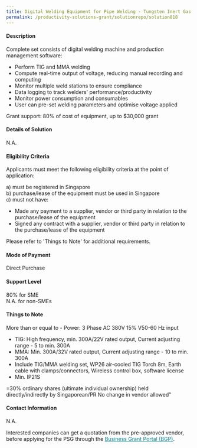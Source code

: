 ```yaml
---
title: Digital Welding Equipment for Pipe Welding - Tungsten Inert Gas (TIG) and Manual Metal Arc (MMA) 
permalink: /productivity-solutions-grant/solutionrepo/solution818
---
```


#### Description

Complete set consists of digital welding machine and production management software:
- Perform TIG and MMA welding
- Compute real-time output of voltage, reducing manual recording and computing
- Monitor multiple weld stations to ensure compliance
- Data logging to track welders' performance/productivity
- Monitor power consumption and consumables
- User can pre-set welding parameters and optimise voltage applied

Grant support: 80% of cost of equipment, up to $30,000 grant

#### Details of Solution

N.A.

#### Eligibility Criteria

Applicants must meet the following eligibility criteria at the point of application:

a) must be registered in Singapore <br>
b) purchase/lease of the equipment must be used in Singapore <br>
c) must not have:
- Made any payment to a supplier, vendor or third party in relation to the purchase/lease of the equipment
- Signed any contract with a supplier, vendor or third party in relation to the purchase/lease of the equipment

Please refer to 'Things to Note' for additional requirements.

#### Mode of Payment
Direct Purchase

#### Support Level
80% for SME <br>
N.A. for non-SMEs

#### Things to Note
More than or equal to - Power:  3 Phase AC 380V 15% V50-60 Hz input
- TIG: High frequency, min. 300A/22V rated output, Current adjusting range - 5 to min. 300A
- MMA: Min. 300A/32V rated output, Current adjusting range - 10 to min. 300A
- Include TIG/MMA welding set, WP26 air-cooled TIG Torch 8m, Earth cable with clamps/connectors, Wireless control box, software license
- Min. IP21S

=30% ordinary shares (ultimate individual ownership) held directly/indirectly by Singaporean/PR
No change in vendor allowed"

#### Contact Information
N.A.

Interested companies can get a quotation from the pre-approved vendor, before applying for the PSG through the <a target='_blank' style='color:#037e8a' href='https://www.businessgrants.gov.sg/'>Business Grant Portal (BGP)</a>.
